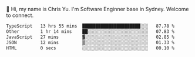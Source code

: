 👋 Hi, my name is Chris Yu. I'm Software Enginner base in Sydney. Welcome to connect.

<!--START_SECTION:waka-->

```txt
TypeScript   13 hrs 55 mins  ██████████████████████░░░   87.78 %
Other        1 hr 14 mins    ██░░░░░░░░░░░░░░░░░░░░░░░   07.83 %
JavaScript   27 mins         ▓░░░░░░░░░░░░░░░░░░░░░░░░   02.85 %
JSON         12 mins         ▒░░░░░░░░░░░░░░░░░░░░░░░░   01.33 %
HTML         0 secs          ░░░░░░░░░░░░░░░░░░░░░░░░░   00.10 %
```

<!--END_SECTION:waka-->
